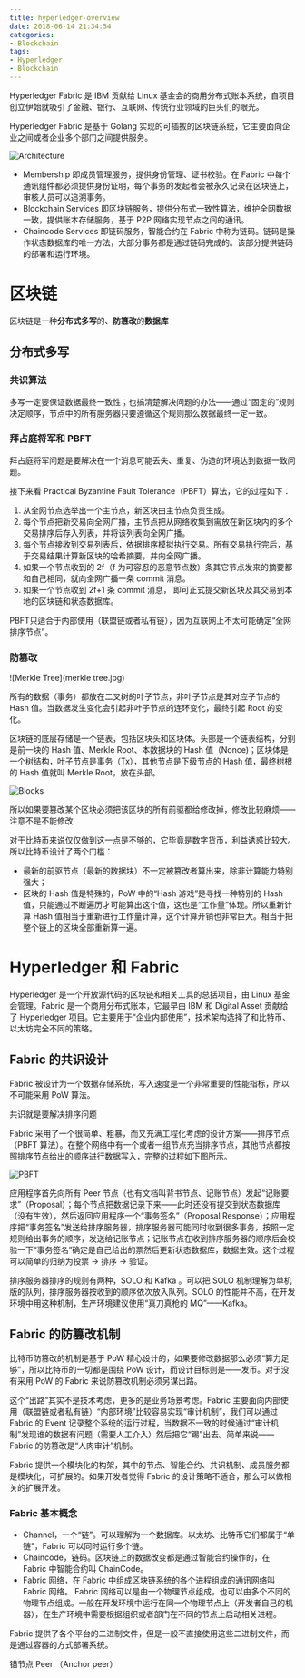 ```yaml
---
title: hyperledger-overview
date: 2018-06-14 21:34:54
categories:
- Blockchain
tags:
- Hyperledger
- Blockchain
---
```

Hyperledger Fabric 是 IBM 贡献给 Linux 基金会的商用分布式账本系统，自项目创立伊始就吸引了金融、银行、互联网、传统行业领域的巨头们的眼光。

Hyperledger Fabric 是基于 Golang 实现的可插拔的区块链系统，它主要面向企业之间或者企业多个部门之间提供服务。

![Architecture](architecture.jpg)

* Membership 即成员管理服务，提供身份管理、证书校验。在 Fabric 中每个通讯组件都必须提供身份证明，每个事务的发起者会被永久记录在区块链上，审核人员可以追溯事务。
* Blockchain Services 即区块链服务，提供分布式一致性算法，维护全网数据一致，提供账本存储服务，基于 P2P 网络实现节点之间的通讯。
* Chaincode Services 即链码服务，智能合约在 Fabric 中称为链码。链码是操作状态数据库的唯一方法，大部分事务都是通过链码完成的。该部分提供链码的部署和运行环境。

# 区块链
区块链是一种**分布式多写**的、**防篡改**的**数据库**

## 分布式多写

### 共识算法

多写一定要保证数据最终一致性；也搞清楚解决问题的办法——通过“固定的”规则决定顺序，节点中的所有服务器只要遵循这个规则那么数据最终一定一致。

### 拜占庭将军和 PBFT

拜占庭将军问题是要解决在一个消息可能丢失、重复、伪造的环境达到数据一致问题。

接下来看 Practical Byzantine Fault Tolerance（PBFT）算法，它的过程如下：

1. 从全网节点选举出一个主节点，新区块由主节点负责生成。
2. 每个节点把新交易向全网广播，主节点把从网络收集到需放在新区块内的多个交易排序后存入列表，并将该列表向全网广播。
3. 每个节点接收到交易列表后，依据排序模拟执行交易。所有交易执行完后，基于交易结果计算新区块的哈希摘要，并向全网广播。
4. 如果一个节点收到的 2f（f 为可容忍的恶意节点数）条其它节点发来的摘要都和自己相同，就向全网广播一条 commit 消息。
5. 如果一个节点收到 2f+1 条 commit 消息， 即可正式提交新区块及其交易到本地的区块链和状态数据库。

PBFT只适合于内部使用（联盟链或者私有链），因为互联网上不太可能确定“全网排序节点”。

### 防篡改

![Merkle Tree](merkle tree.jpg)

所有的数据（事务）都放在二叉树的叶子节点，非叶子节点是其对应子节点的 Hash 值。当数据发生变化会引起非叶子节点的连环变化，最终引起 Root 的变化。

区块链的底层存储是一个链表，包括区块头和区块体。头部是一个链表结构，分别是前一块的 Hash 值、Merkle Root、本数据块的 Hash 值（Nonce)；区块体是一个树结构，叶子节点是事务（Tx），其他节点是下级节点的 Hash 值，最终树根的 Hash 值就叫 Merkle Root，放在头部。

![Blocks](block.jpg)

所以如果要篡改某个区块必须把该区块的所有前驱都给修改掉，修改比较麻烦——注意不是不能修改

对于比特币来说仅仅做到这一点是不够的，它毕竟是数字货币，利益诱惑比较大。所以比特币设计了两个门槛：

* 最新的前驱节点（最新的数据块）不一定被篡改者算出来，除非计算能力特别强大；
* 区块的 Hash 值是特殊的，PoW 中的“Hash 游戏”是寻找一种特别的 Hash 值，只能通过不断遍历才可能算出这个值，这也是“工作量”体现。所以重新计算 Hash 值相当于重新进行工作量计算，这个计算开销也非常巨大。相当于把整个链上的区块全部重新算一遍。

# Hyperledger 和 Fabric

Hyperledger 是一个开放源代码的区块链和相关工具的总括项目，由 Linux 基金会管理。Fabric 是一个商用分布式账本，它最早由 IBM 和 Digital Asset 贡献给了 Hyperledger 项目。它主要用于“企业内部使用”，技术架构选择了和比特币、以太坊完全不同的策略。

## Fabric 的共识设计

Fabric 被设计为一个数据存储系统，写入速度是一个非常重要的性能指标，所以不可能采用 PoW 算法。

共识就是要解决排序问题

Fabric 采用了一个很简单、粗暴，而又充满工程化考虑的设计方案——排序节点（PBFT 算法）。在整个网络中有一个或者一组节点充当排序节点，其他节点都按照排序节点给出的顺序进行数据写入，完整的过程如下图所示。

![PBFT](pbft.jpg)

应用程序首先向所有 Peer 节点（也有文档叫背书节点、记账节点）发起“记账要求”（Proposal）；每个节点把数据记录下来——此时还没有提交到状态数据库（没有生效），然后返回应用程序一个“事务签名”（Proposal Response）；应用程序把“事务签名”发送给排序服务器，排序服务器可能同时收到很多事务，按照一定规则给出事务的顺序，发送给记账节点；记账节点在收到排序服务器的顺序后会校验一下“事务签名”确定是自己给出的票然后更新状态数据库，数据生效。这个过程可以简单的归纳为投票 -> 排序 -> 验证。

排序服务器排序的规则有两种，SOLO 和 Kafka 。可以把 SOLO 机制理解为单机版的队列，排序服务器按收到的顺序依次放入队列。SOLO 的性能并不高，在开发环境中用这种机制，生产环境建议使用“真刀真枪的 MQ”——Kafka。

## Fabric 的防篡改机制

比特币防篡改的机制是基于 PoW 精心设计的，如果要修改数据那么必须“算力足够”，所以比特币的一切都是围绕 PoW 设计，而设计目标则是——发币。对于没有采用 PoW 的 Fabric 来说防篡改机制必须另谋出路。

这个“出路”其实不是技术考虑，更多的是业务场景考虑。Fabric 主要面向内部使用（联盟链或者私有链）“内部环境”比较容易实现“审计机制”，我们可以通过 Fabric 的 Event 记录整个系统的运行过程，当数据不一致的时候通过“审计机制”发现谁的数据有问题（需要人工介入）然后把它“踢”出去。简单来说——Fabric 的防篡改是“人肉审计”机制。

Fabric 提供一个模块化的构架，其中的节点、智能合约、共识机制、成员服务都是模块化，可扩展的。如果开发者觉得 Fabric 的设计策略不适合，那么可以做相关的扩展开发。

### Fabric 基本概念

* Channel，一个“链”。可以理解为一个数据库。以太坊、比特币它们都属于“单链”，Fabric 可以同时运行多个链。
* Chaincode，链码。区块链上的数据改变都是通过智能合约操作的，在 Fabric 中智能合约叫 ChainCode。
* Fabric 网络，在 Fabric 中组成区块链系统的各个进程组成的通讯网络叫 Fabric 网络。
Fabric 网络可以是由一个物理节点组成，也可以由多个不同的物理节点组成。一般在开发环境中运行在同一个物理节点上（开发者自己的机器），在生产环境中需要根据组织或者部门在不同的节点上启动相关进程。

Fabric 提供了各个平台的二进制文件，但是一般不直接使用这些二进制文件，而是通过容器的方式部署系统。

锚节点 Peer （Anchor peer）

